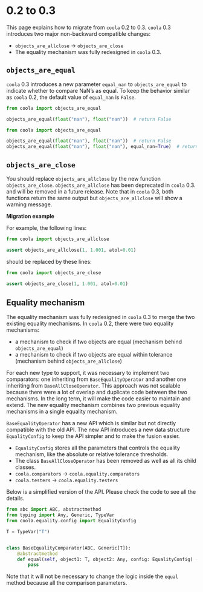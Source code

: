 # 0.2 to 0.3

This page explains how to migrate from `coola` 0.2 to 0.3.
`coola` 0.3 introduces two major non-backward compatible changes:

- `objects_are_allclose` -> `objects_are_close`
- The equality mechanism was fully redesigned in `coola` 0.3.

## `objects_are_equal`

`coola` 0.3 introduces a new parameter `equal_nan` to `objects_are_equal` to indicate whether to
compare NaN’s as equal.
To keep the behavior similar as `coola` 0.2, the default value of `equal_nan` is `False`.

```python title="coola 0.2 (old)"
from coola import objects_are_equal

objects_are_equal(float("nan"), float("nan"))  # return False
```

```python title="coola 0.3 (new)"
from coola import objects_are_equal

objects_are_equal(float("nan"), float("nan"))  # return False
objects_are_equal(float("nan"), float("nan"), equal_nan=True)  # return True
```

## `objects_are_close`

You should replace `objects_are_allclose` by the new function `objects_are_close`.
`objects_are_allclose` has been deprecated in `coola` 0.3. and will be removed in a future release.
Note that in `coola` 0.3, both functions return the same output but `objects_are_allclose` will show
a warning message.

**Migration example**

For example, the following lines:

```python title="coola 0.2 (old)"
from coola import objects_are_allclose

assert objects_are_allclose(1, 1.001, atol=0.01)
```

should be replaced by these lines:

```python title="coola 0.3 (new)"
from coola import objects_are_close

assert objects_are_close(1, 1.001, atol=0.01)
```

## Equality mechanism

The equality mechanism was fully redesigned in `coola` 0.3 to merge the two existing equality
mechanisms.
In `coola` 0.2, there were two equality mechanisms:

- a mechanism to check if two objects are equal (mechanism behind `objects_are_equal`)
- a mechanism to check if two objects are equal within tolerance (mechanism
  behind `objects_are_allclose`)

For each new type to support, it was necessary to implement two comparators: one inheriting
from `BaseEqualityOperator` and another one inheriting from `BaseAllCloseOperator`.
This approach was not scalable because there were a lot of overlap and duplicate code between the
two mechanisms.
In the long term, it will make the code easier to maintain and extend.
The new equality mechanism combines two previous equality mechanisms in a single equality mechanism.

`BaseEqualityOperator` has a new API which is similar but not directly compatible with the old API.
The new API introduces a new data structure `EqualityConfig` to keep the API simpler and to make the
fusion easier.

- `EqualityConfig` stores all the parameters that controls the equality mechanism, like the absolute
  or relative tolerance thresholds.
- The class `BaseAllCloseOperator` has been removed as well as all its child classes.
- `coola.comparators` -> `coola.equality.comparators`
- `coola.testers` -> `coola.equality.testers`

Below is a simplified version of the API. Please check the code to see all the details.

```python title="coola 0.3 (new API)"
from abc import ABC, abstractmethod
from typing import Any, Generic, TypeVar
from coola.equality.config import EqualityConfig

T = TypeVar("T")


class BaseEqualityComparator(ABC, Generic[T]):
    @abstractmethod
    def equal(self, object1: T, object2: Any, config: EqualityConfig) -> bool:
        pass
```

Note that it will not be necessary to change the logic inside the `equal` method because all the
comparison parameters.
